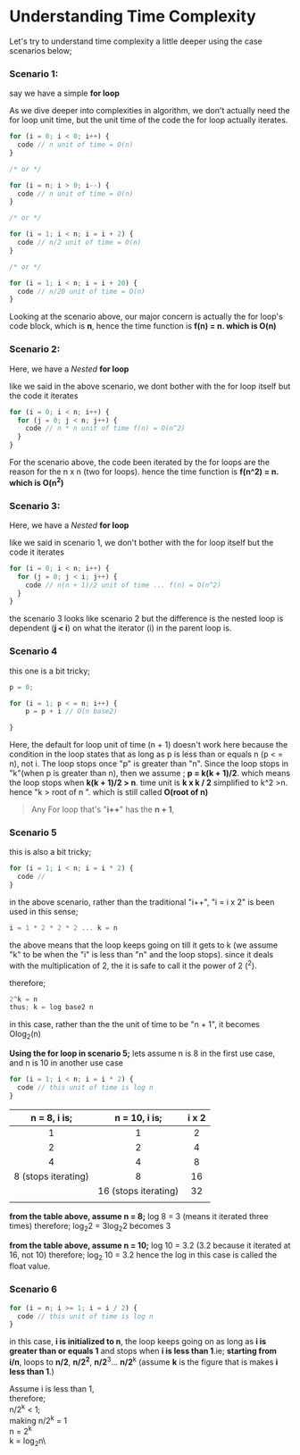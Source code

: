 # Understanding Time Complexity

Let's try to understand time complexity a little deeper using the case scenarios below;

### Scenario 1:

say we have a simple **for loop**

As we dive deeper into complexities in algorithm, we don't actually need the for loop unit time, but the unit time of the code the for loop actually iterates.

```js
for (i = 0; i < 0; i++) {
  code // n unit of time = O(n)
}

/* or */

for (i = n; i > 0; i--) {
  code // n unit of time = O(n)
}

/* or */

for (i = 1; i < n; i = i + 2) {
  code // n/2 unit of time = O(n)
}

/* or */

for (i = 1; i < n; i = i + 20) {
  code // n/20 unit of time = O(n)
}
```

Looking at the scenario above, our major concern is actually the for loop's code block, which is **n**, hence the time function is **f(n) = n. which is O(n)**

### Scenario 2:

Here, we have a _Nested_ **for loop**

like we said in the above scenario, we dont bother with the for loop itself but the code it iterates

```js
for (i = 0; i < n; i++) {
  for (j = 0; j < n; j++) {
    code // n * n unit of time f(n) = O(n^2)
  }
}
```

For the scenario above, the code been iterated by the for loops are the reason for the n x n (two for loops). hence the time function is **f(n^2) = n. which is O(n<sup>2</sup>)**

### Scenario 3:

Here, we have a _Nested_ **for loop**

like we said in scenario 1, we don't bother with the for loop itself but the code it iterates

```js
for (i = 0; i < n; i++) {
  for (j = 0; j < i; j++) {
    code // n(n + 1)/2 unit of time ... f(n) = O(n^2)
  }
}
```

the scenario 3 looks like scenario 2 but the difference is the nested loop is dependent (**j < i**) on what the iterator (i) in the parent loop is.

### Scenario 4

this one is a bit tricky;

```js
p = 0;

for (i = 1; p < = n; i++) {
    p = p + i // O(n base2)

}
```

Here, the default for loop unit of time (n + 1) doesn't work here because the condition in the loop states that as long as p is less than or equals n (p < = n), not i. The loop stops once "p" is greater than "n". Since the loop stops in "k"(when p is greater than n), then we assume ;
**p = k(k + 1)/2**. which means the loop stops when **k(k + 1)/2 > n**.
time unit is **k x k / 2** simplified to k^2 >n. hence "k > root of n ". which is still called **O(root of n)**

> Any For loop that's "**i++**" has the **n + 1**,

### Scenario 5

this is also a bit tricky;

```js
for (i = 1; i < n; i = i * 2) {
  code //
}
```

in the above scenario, rather than the traditional "i++", "i = i x 2" is been used in this sense;

```js
i = 1 * 2 * 2 * 2 ... k = n
```

the above means that the loop keeps going on till it gets to k (we assume "k" to be when the "i" is less than "n" and the loop stops).
since it deals with the multiplication of 2, the it is safe to call it the power of 2 (<sup>2</sup>).

therefore;

```js
2^k = n
thus; k = log base2 n
```

in this case, rather than the the unit of time to be "n + 1", it becomes Olog<sub>2</sub>(n)

**Using the for loop in scenario 5;**
lets assume n is 8 in the first use case, and n is 10 in another use case

```js
for (i = 1; i < n; i = i * 2) {
  code // this unit of time is log n
}
```

|  **n = 8, i is;**   |  **n = 10, i is;**   | **i x 2** |
| :-----------------: | :------------------: | :-------: |
|          1          |          1           |     2     |
|          2          |          2           |     4     |
|          4          |          4           |     8     |
| 8 (stops iterating) |          8           |    16     |
|                     | 16 (stops iterating) |    32     |
|                     |                      |           |

**from the table above, assume n = 8;**
log 8 = 3 (means it iterated three times)
therefore;
log<sub>2</sub>2 = 3log<sub>2</sub>2 becomes 3

**from the table above, assume n = 10;**
log 10 = 3.2 (3.2 because it iterated at 16, not 10)
therefore;
log<sub>2</sub> 10 = 3.2
hence the log in this case is called the float value.

### Scenario 6

```js
for (i = n; i >= 1; i = i / 2) {
  code // this unit of time is log n
}
```

in this case, **i is initialized to n**, the loop keeps going on as long as **i is greater than or equals 1** and stops when **i is less than 1**.ie;
**starting from i/n**, loops to **n/2**, **n/2<sup>2</sup>**, **n/2**<sup>3</sup>... **n/2**<sup>k</sup> (assume **k** is the figure that is makes **i less than 1**.)

Assume i is less than 1,\
therefore;\
n/2<sup>k</sup> < 1;\
making n/2<sup>k</sup> = 1\
n = 2<sup>k</sup>\
k = log<sub>2</sub>n\
